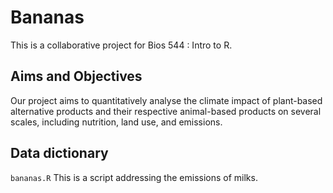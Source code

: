 # Bananas
This is a collaborative project for Bios 544 : Intro to R. 

## Aims and Objectives 
Our project aims to quantitatively analyse the climate impact of plant-based alternative products and their respective animal-based products on several scales, including nutrition, land use, and emissions. 

## Data dictionary 
`bananas.R` 
This is a script addressing the emissions of milks.
